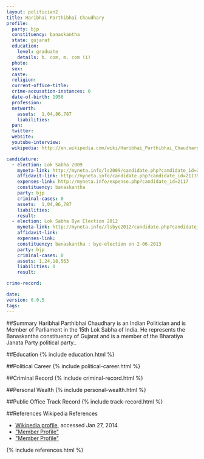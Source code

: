 ```yaml
---
layout: politician2
title: Haribhai Parthibhai Chaudhary
profile: 
  party: bjp
  constituency: banaskantha
  state: gujarat
  education: 
    level: graduate
    details: b. com, m. com (i)
  photo: 
  sex: 
  caste: 
  religion: 
  current-office-title: 
  crime-accusation-instances: 0
  date-of-birth: 1956
  profession: 
  networth: 
    assets:  1,04,86,787
    liabilities: 
  pan: 
  twitter: 
  website: 
  youtube-interview: 
  wikipedia: http://en.wikipedia.com/wiki/Haribhai_Parthibhai_Chaudhary

candidature: 
  - election: Lok Sabha 2009
    myneta-link: http://myneta.info/ls2009/candidate.php?candidate_id=2117
    affidavit-link: http://myneta.info/candidate.php?candidate_id=2117&scan=original
    expenses-link: http://myneta.info/expense.php?candidate_id=2117
    constituency: banaskantha 
    party: bjp
    criminal-cases: 0
    assets:  1,04,86,787
    liabilities: 
    result:  
  - election: Lok Sabha Bye Election 2012
    myneta-link: http://myneta.info//lsbye2012/candidate.php?candidate_id=44
    affidavit-link: 
    expenses-link: 
    constituency: banaskantha : bye-election on 2-06-2013 
    party: bjp
    criminal-cases: 0
    assets: 1,24,18,563
    liabilities: 0
    result:  

crime-record: 

date: 
version: 0.0.5
tags: 
---
```

##Summary
Haribhai Parthibhai Chaudhary is an Indian Politician and is Member of Parliament in the 15th Lok Sabha of India. He represents the Banaskantha constituency of Gujarat and is a member of the Bharatiya Janata Party political party..




##Education
{% include education.html %}


##Political Career
{% include political-career.html %}


##Criminal Record
{% include criminal-record.html %}


##Personal Wealth
{% include personal-wealth.html %}


##Public Office Track Record
{% include track-record.html %}


##References
Wikipedia References
- [Wikipedia profile]({{page.profile.wikipedia}}), accessed Jan 27, 2014.
- ["Member Profile"][wiki1]
- ["Member Profile"][wiki2]

[wiki1]: http://164.100.47.132/LssNew/Members/Biography.aspx?mpsno=76
[wiki2]: http://dailypioneer.com/nation/130582-mukesh-gadhvi-cong-mp-from-banaskantha-passes-away.html


{% include references.html %}